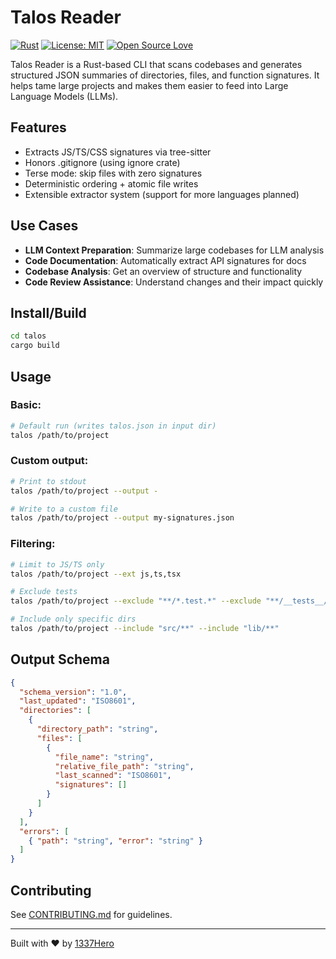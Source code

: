 # Talos Reader

[![Rust](https://img.shields.io/badge/rust-%23000000.svg?style=for-the-badge&logo=rust&logoColor=white)](https://www.rust-lang.org/)
[![License: MIT](https://img.shields.io/badge/License-MIT-yellow.svg)](LICENSE)
[![Open Source Love](https://badges.frapsoft.com/os/v2/open-source.svg?v=103)](https://github.com/rovocms/rovocms)

Talos Reader is a Rust-based CLI that scans codebases and generates structured JSON summaries of directories, files, and function signatures. It helps tame large projects and makes them easier to feed into Large Language Models (LLMs).

## Features
- Extracts JS/TS/CSS signatures via tree-sitter
- Honors .gitignore (using ignore crate)
- Terse mode: skip files with zero signatures
- Deterministic ordering + atomic file writes
- Extensible extractor system (support for more languages planned)

## Use Cases
- **LLM Context Preparation**: Summarize large codebases for LLM analysis  
- **Code Documentation**: Automatically extract API signatures for docs  
- **Codebase Analysis**: Get an overview of structure and functionality  
- **Code Review Assistance**: Understand changes and their impact quickly  


## Install/Build
```bash
cd talos
cargo build
```

## Usage

### Basic:
```bash
# Default run (writes talos.json in input dir)
talos /path/to/project
```

### Custom output:
```bash
# Print to stdout
talos /path/to/project --output -

# Write to a custom file
talos /path/to/project --output my-signatures.json
```
### Filtering:
```bash
# Limit to JS/TS only
talos /path/to/project --ext js,ts,tsx

# Exclude tests
talos /path/to/project --exclude "**/*.test.*" --exclude "**/__tests__/**"

# Include only specific dirs
talos /path/to/project --include "src/**" --include "lib/**"
```


## Output Schema
```json
{
  "schema_version": "1.0",
  "last_updated": "ISO8601",
  "directories": [
    {
      "directory_path": "string",
      "files": [
        {
          "file_name": "string",
          "relative_file_path": "string",
          "last_scanned": "ISO8601",
          "signatures": []
        }
      ]
    }
  ],
  "errors": [
    { "path": "string", "error": "string" }
  ]
}
```

## Contributing
See [CONTRIBUTING.md](CONTRIBUTING.md) for guidelines.


--- 

Built with ❤️ by [1337Hero](https://github.com/1337hero)